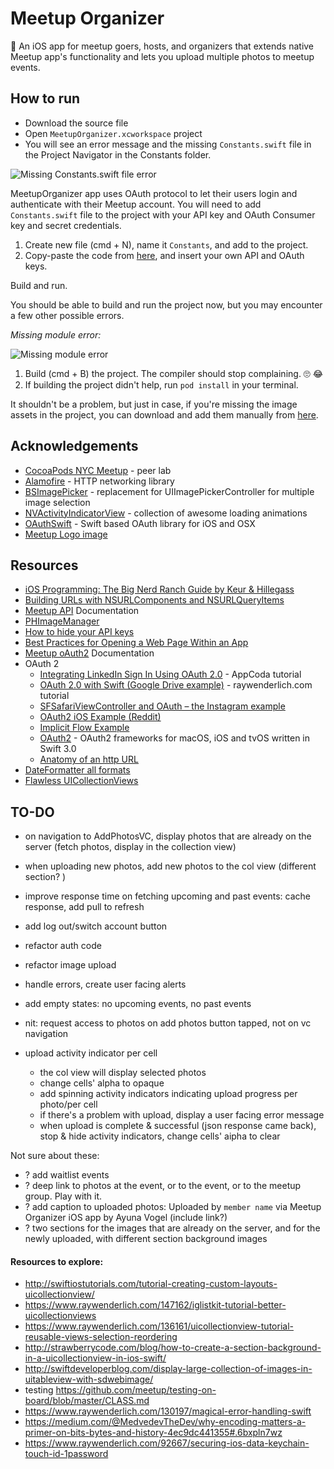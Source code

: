 # Meetup Organizer
📲 An iOS app for meetup goers, hosts, and organizers that extends native Meetup app's functionality and lets you upload multiple photos to meetup events. 

## How to run 

* Download the source file 
* Open `MeetupOrganizer.xcworkspace` project 
* You will see an error message and the missing `Constants.swift` file in the Project Navigator in the Constants folder. 

![Missing Constants.swift file error](https://github.com/ayunav/MeetupOrganizer/blob/master/Screenshots/Missing_Constants.swift_File.png)

MeetupOrganizer app uses OAuth protocol to let their users login and authenticate with their Meetup account. 
You will need to add `Constants.swift` file to the project with your API key and OAuth Consumer key and secret credentials.
  1. Create new file (cmd + N), name it `Constants`, and add to the project. 
  2. Copy-paste the code from [here](https://github.com/ayunav/MeetupOrganizer/blob/master/GitHubConstants.md), and insert your own API and OAuth keys. 

Build and run.  

You should be able to build and run the project now, but you may encounter a few other possible errors. 

*Missing module error:* 

![Missing module error](https://github.com/ayunav/MeetupOrganizer/blob/master/Screenshots/Missing_module_error.png)

  1. Build (cmd + B) the project. The compiler should stop complaining. 🙄 😂  
  2. If building the project didn't help, run `pod install` in your terminal.  

It shouldn't be a problem, but just in case, if you're missing the image assets in the project, you can download and add them manually from [here](https://github.com/ayunav/MeetupOrganizer/tree/master/MeetupIcons).  


## Acknowledgements

- [CocoaPods NYC Meetup](https://www.meetup.com/CocoaPods-NYC/) - peer lab
- [Alamofire](https://github.com/Alamofire/Alamofire) - HTTP networking library 
- [BSImagePicker](https://github.com/mikaoj/BSImagePicker) - replacement for UIImagePickerController for multiple image selection 
- [NVActivityIndicatorView](https://github.com/ninjaprox/NVActivityIndicatorView) - collection of awesome loading animations
- [OAuthSwift](https://github.com/OAuthSwift/OAuthSwift/) - Swift based OAuth library for iOS and OSX
- [Meetup Logo image](https://a248.e.akamai.net/secure.meetupstatic.com/s/img/786824251364989575000/logo/swarm/m_swarm_630x630.png)


## Resources 

- [iOS Programming: The Big Nerd Ranch Guide by Keur & Hillegass](https://www.bignerdranch.com/we-write/)
- [Building URLs with NSURLComponents and NSURLQueryItems](https://grokswift.com/building-urls/)
- [Meetup API](https://www.meetup.com/meetup_api/) Documentation
- [PHImageManager](https://github.com/FlexMonkey/PHImageManagerTwitterDemo)
- [How to hide your API keys](https://medium.com/@AyunasCode/how-to-hide-your-api-keys-367ef6589949#.deo9jtsae)
- [Best Practices for Opening a Web Page Within an App](http://developer.outbrain.com/ios-best-practices-for-opening-a-web-page-within-an-app/)
- [Meetup oAuth2](https://www.meetup.com/meetup_api/auth/#oauth2) Documentation 
- OAuth 2
  - [Integrating LinkedIn Sign In Using OAuth 2.0](https://www.appcoda.com/linkedin-sign-in/) - AppCoda tutorial    
  - [OAuth 2.0 with Swift (Google Drive example)](https://www.raywenderlich.com/99431/oauth-2-with-swift-tutorial) - raywenderlich.com tutorial 
  - [SFSafariViewController and OAuth – the Instagram example](http://strawberrycode.com/blog/sfsafariviewcontroller-and-oauth-the-instagram-example/)
  - [OAuth2 iOS Example (Reddit)](https://github.com/reddit/reddit/wiki/OAuth2-iOS-Example)
  - [Implicit Flow Example](https://www.oauth.com/oauth2-servers/oauth2-clients/mobile-and-native-apps/)
  - [OAuth2](https://github.com/p2/OAuth2) - OAuth2 frameworks for macOS, iOS and tvOS written in Swift 3.0
  - [Anatomy of an http URL](http://www.webreference.com/html/tutorial2/2.html)
- [DateFormatter all formats](http://nsdateformatter.com/)
- [Flawless UICollectionViews](https://digitalleaves.com/blog/2016/02/flawless-uicollectionviews-and-uitableviews/)
  

## TO-DO

- on navigation to AddPhotosVC, display photos that are already on the server (fetch photos, display in the collection view)
- when uploading new photos, add new photos to the col view (different section? )
- improve response time on fetching upcoming and past events: cache response, add pull to refresh
- add log out/switch account button
- refactor auth code
- refactor image upload 
- handle errors, create user facing alerts 
- add empty states: no upcoming events, no past events
- nit: request access to photos on add photos button tapped, not on vc navigation

- upload activity indicator per cell
    - the col view will display selected photos
    - change cells' alpha to opaque
    - add spinning activity indicators indicating upload progress per photo/per cell
    - if there's a problem with upload, display a user facing error message
    - when upload is complete & successful (json response came back), stop & hide activity indicators, change cells' aipha to clear

Not sure about these: 

- ? add waitlist events
- ? deep link to photos at the event, or to the event, or to the meetup group. Play with it.
- ? add caption to uploaded photos: Uploaded by `member name` via Meetup Organizer iOS app by Ayuna Vogel (include link?)
- ? two sections for the images that are already on the server, and for the newly uploaded, with different section background images

#### Resources to explore:

- http://swiftiostutorials.com/tutorial-creating-custom-layouts-uicollectionview/
- https://www.raywenderlich.com/147162/iglistkit-tutorial-better-uicollectionviews
- https://www.raywenderlich.com/136161/uicollectionview-tutorial-reusable-views-selection-reordering
- http://strawberrycode.com/blog/how-to-create-a-section-background-in-a-uicollectionview-in-ios-swift/
- http://swiftdeveloperblog.com/display-large-collection-of-images-in-uitableview-with-sdwebimage/
- testing https://github.com/meetup/testing-on-board/blob/master/CLASS.md
- https://www.raywenderlich.com/130197/magical-error-handling-swift
- https://medium.com/@MedvedevTheDev/why-encoding-matters-a-primer-on-bits-bytes-and-history-4ec9dc441355#.6bxpln7wz
- https://www.raywenderlich.com/92667/securing-ios-data-keychain-touch-id-1password
